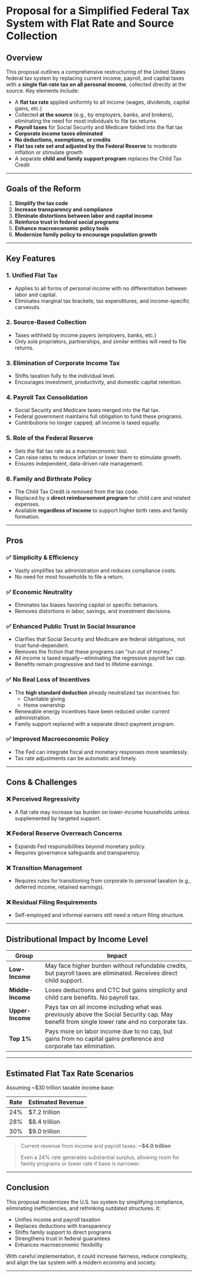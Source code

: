 # Proposal for a Simplified Federal Tax System with Flat Rate and Source Collection

## Overview

This proposal outlines a comprehensive restructuring of the United States federal tax system by replacing current income, payroll, and capital taxes with a **single flat-rate tax on all personal income**, collected directly at the source. Key elements include:

- A **flat tax rate** applied uniformly to all income (wages, dividends, capital gains, etc.)
- Collected **at the source** (e.g., by employers, banks, and brokers), eliminating the need for most individuals to file tax returns
- **Payroll taxes** for Social Security and Medicare folded into the flat tax
- **Corporate income taxes eliminated**
- **No deductions, exemptions, or credits**
- **Flat tax rate set and adjusted by the Federal Reserve** to moderate inflation or stimulate growth
- A separate **child and family support program** replaces the Child Tax Credit

---

## Goals of the Reform

1. **Simplify the tax code**
2. **Increase transparency and compliance**
3. **Eliminate distortions between labor and capital income**
4. **Reinforce trust in federal social programs**
5. **Enhance macroeconomic policy tools**
6. **Modernize family policy to encourage population growth**

---

## Key Features

### 1. Unified Flat Tax
- Applies to all forms of personal income with no differentiation between labor and capital.
- Eliminates marginal tax brackets, tax expenditures, and income-specific carveouts.

### 2. Source-Based Collection
- Taxes withheld by income payers (employers, banks, etc.)
- Only sole proprietors, partnerships, and similar entities will need to file returns.

### 3. Elimination of Corporate Income Tax
- Shifts taxation fully to the individual level.
- Encourages investment, productivity, and domestic capital retention.

### 4. Payroll Tax Consolidation
- Social Security and Medicare taxes merged into the flat tax.
- Federal government maintains full obligation to fund these programs.
- Contributions no longer capped; all income is taxed equally.

### 5. Role of the Federal Reserve
- Sets the flat tax rate as a macroeconomic tool.
- Can raise rates to reduce inflation or lower them to stimulate growth.
- Ensures independent, data-driven rate management.

### 6. Family and Birthrate Policy
- The Child Tax Credit is removed from the tax code.
- Replaced by a **direct reimbursement program** for child care and related expenses.
- Available **regardless of income** to support higher birth rates and family formation.

---

## Pros

### ✅ Simplicity & Efficiency
- Vastly simplifies tax administration and reduces compliance costs.
- No need for most households to file a return.

### ✅ Economic Neutrality
- Eliminates tax biases favoring capital or specific behaviors.
- Removes distortions in labor, savings, and investment decisions.

### ✅ Enhanced Public Trust in Social Insurance
- Clarifies that Social Security and Medicare are federal obligations, not trust fund–dependent.
- Removes the fiction that these programs can "run out of money."
- All income is taxed equally—eliminating the regressive payroll tax cap.
- Benefits remain progressive and tied to lifetime earnings.

### ✅ No Real Loss of Incentives
- The **high standard deduction** already neutralized tax incentives for:
  - Charitable giving
  - Home ownership
- Renewable energy incentives have been reduced under current administration.
- Family support replaced with a separate direct-payment program.

### ✅ Improved Macroeconomic Policy
- The Fed can integrate fiscal and monetary responses more seamlessly.
- Tax rate adjustments can be automatic and timely.

---

## Cons & Challenges

### ❌ Perceived Regressivity
- A flat rate may increase tax burden on lower-income households unless supplemented by targeted support.

### ❌ Federal Reserve Overreach Concerns
- Expands Fed responsibilities beyond monetary policy.
- Requires governance safeguards and transparency.

### ❌ Transition Management
- Requires rules for transitioning from corporate to personal taxation (e.g., deferred income, retained earnings).

### ❌ Residual Filing Requirements
- Self-employed and informal earners still need a return filing structure.

---

## Distributional Impact by Income Level

| **Group**        | **Impact** |
|------------------|------------|
| **Low-Income**   | May face higher burden without refundable credits, but payroll taxes are eliminated. Receives direct child support. |
| **Middle-Income**| Loses deductions and CTC but gains simplicity and child care benefits. No payroll tax. |
| **Upper-Income** | Pays tax on all income including what was previously above the Social Security cap. May benefit from single lower rate and no corporate tax. |
| **Top 1%**       | Pays more on labor income due to no cap, but gains from no capital gains preference and corporate tax elimination. |

---

## Estimated Flat Tax Rate Scenarios

Assuming ~$30 trillion taxable income base:

| **Rate** | **Estimated Revenue** |
|----------|------------------------|
| 24%      | $7.2 trillion          |
| 28%      | $8.4 trillion          |
| 30%      | $9.0 trillion          |

> Current revenue from income and payroll taxes: **~$4.0 trillion**
>  
> Even a 24% rate generates substantial surplus, allowing room for family programs or lower rate if base is narrower.

---

## Conclusion

This proposal modernizes the U.S. tax system by simplifying compliance, eliminating inefficiencies, and rethinking outdated structures. It:

- Unifies income and payroll taxation
- Replaces deductions with transparency
- Shifts family support to direct programs
- Strengthens trust in federal guarantees
- Enhances macroeconomic flexibility

With careful implementation, it could increase fairness, reduce complexity, and align the tax system with a modern economy and society.

---
